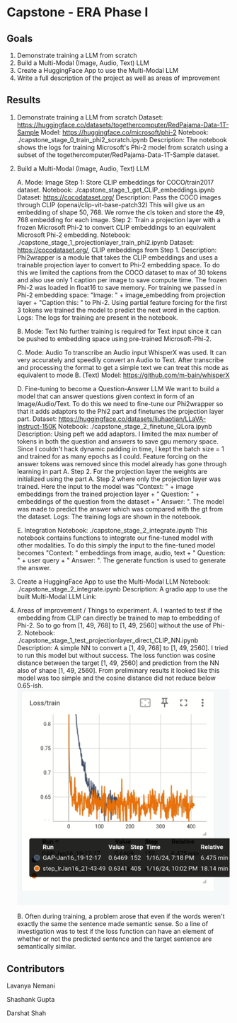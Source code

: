 # Capstone - ERA Phase I 

## Goals 
1. Demonstrate training a LLM from scratch 
2. Build a Multi-Modal (Image, Audio, Text) LLM 
3. Create a HuggingFace App to use the Multi-Modal LLM 
4. Write a full description of the project as well as areas of improvement 

## Results 
1. Demonstrate training a LLM from scratch 
    Dataset: https://huggingface.co/datasets/togethercomputer/RedPajama-Data-1T-Sample
    Model: https://huggingface.co/microsoft/phi-2
    Notebook: ./capstone_stage_0_train_phi2_scratch.ipynb
    Description: The notebook shows the logs for training Microsoft's Phi-2 model from scratch using a subset of the togethercomputer/RedPajama-Data-1T-Sample dataset.

2. Build a Multi-Modal (Image, Audio, Text) LLM

    A. Mode: Image 
        Step 1: Store CLIP embeddings for COCO/train2017 dataset. 
                Notebook: ./capstone_stage_1_get_CLIP_embeddings.ipynb
                Dataset: https://cocodataset.org/
                Description: Pass the COCO images through CLIP (openai/clip-vit-base-patch32) This will give us an embedding of shape 50, 768. We romve the cls token and store the 49, 768 embedding for each image. 
        Step 2: Train a projection layer with a frozen Microsoft Phi-2 to convert CLIP embeddings to an equivalent Microsoft Phi-2 embedding. 
                Notebook: ./capstone_stage_1_projectionlayer_train_phi2.ipynb
                Dataset: https://cocodataset.org/, CLIP embeddings from Step 1. 
                Description: Phi2wrapper is a module that takes the CLIP embeddings and uses a trainable projection layer to convert to Phi-2 embedding space. To do this we limited the captions from the COCO dataset to max of 30 tokens and also use only 1 caption per image to save compute time. The frozen Phi-2 was loaded in float16 to save memory. For training we passed in Phi-2 embedding space: "Image: " + image_embedding from projection layer + "Caption this: " to Phi-2. Using partial feature forcing for the first 3 tokens we trained the model to predict the next word in the caption. 
                Logs: The logs for training are present in the notebook. 

    B. Mode: Text 
        No further training is required for Text input since it can be pushed to embedding space using pre-trained Microsoft-Phi-2. 

    C. Mode: Audio
        To transcribe an Audio input WhisperX was used. It can very accurately and speedily convert an Audio to Text. After transcribe and processing the format to get a simple text we can treat this mode as equivalent to mode B. (Text)
        Model: https://github.com/m-bain/whisperX

    D. Fine-tuning to become a Question-Answer LLM 
        We want to build a model that can answer questions given context in form of an Image/Audio/Text. To do this we need to fine-tune our Phi2wrapper so that it adds adaptors to the Phi2 part and finetunes the projection layer part. 
        Dataset: https://huggingface.co/datasets/liuhaotian/LLaVA-Instruct-150K
        Notebook: ./capstone_stage_2_finetune_QLora.ipynb
        Description: Using peft we add adaptors. I limited the max number of tokens in both the question and answers to save gpu memory space. Since I couldn't hack dynamic padding in time, I kept the batch size = 1 and trained for as many epochs as I could. Feature forcing on the answer tokens was removed since this model already has gone through learning in part A. Step 2. For the projection layer the weights are initialized using the part A. Step 2 where only the projection layer was trained. Here the input to the model was "Context: " + image embeddings from the trained projection layer + " Question: " + embeddings of the question from the dataset  + " Answer: ". The model was made to predict the answer which was compared with the gt from the dataset. 
        Logs: The training logs are shown in the notebook. 
    
    E. Integration 
        Notebook: ./capstone_stage_2_integrate.ipynb
        This notebook contains functions to integrate our fine-tuned model with other modalities. To do this simply the input to the fine-tuned model becomes "Context: " embeddings from image, audio, text + " Question: " + user query + " Answer: ". The generate function is used to generate the answer. 
        
3. Create a HuggingFace App to use the Multi-Modal LLM 
    Notebook: ./capstone_stage_2_integrate.ipynb
    Description: A gradio app to use the built Multi-Modal LLM
    Link: 

4. Areas of improvement / Things to experiment. 
    A. I wanted to test if the embedding from CLIP can directly be trained to map to embedding of Phi-2. So to go from [1, 49, 768] to [1, 49, 2560] without the use of Phi-2. 
        Notebook: ./capstone_stage_1_test_projectionlayer_direct_CLIP_NN.ipynb
        Description: A simple NN to convert a [1, 49, 768] to [1, 49, 2560]. I tried to run this model but without success. The loss function was cosine distance between the target [1, 49, 2560] and prediction from the NN also of shape [1, 49, 2560]. From preliminary results it looked like this model was too simple and the cosine distance did not reduce below 0.65-ish. 
        ![test_CLIP_NN](./result_graphs/test_CLIP_NN.png)

    B. Often during training, a problem arose that even if the words weren't exactly the same the sentence made semantic sense. So a line of investigation was to test if the loss function can have an element of whether or not the predicted sentence and the target sentence are semantically similar. 


Contributors
-------------------------
Lavanya Nemani

Shashank Gupta

Darshat Shah 